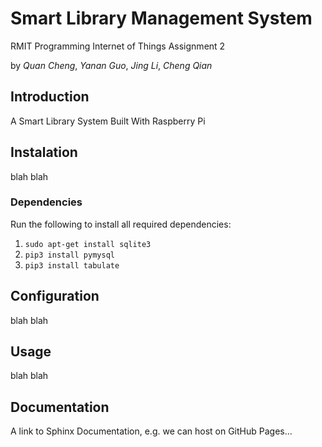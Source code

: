 # Smart Library Management System
RMIT Programming Internet of Things Assignment 2

by *Quan Cheng*, *Yanan Guo*, *Jing Li*, *Cheng Qian*

## Introduction

A Smart Library System Built With Raspberry Pi

## Instalation

blah blah

### Dependencies

Run the following to install all required dependencies:

1. `sudo apt-get install sqlite3`
1. `pip3 install pymysql`
1. `pip3 install tabulate`




## Configuration

blah blah



## Usage

blah blah



## Documentation

A link to Sphinx Documentation, e.g. we can host on GitHub Pages...